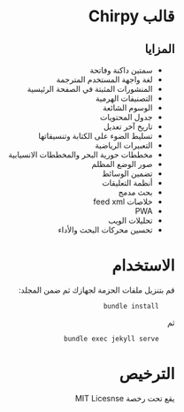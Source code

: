 <div dir="rtl">

# قالب Chirpy

## المزايا

* سمتين داكنة وفاتحة
* لغة واجهة المستخدم المترجمة
* المنشورات المثبتة في الصفحة الرئيسية
* التصنيفات الهرمية
* الوسوم الشائعة
* جدول المحتويات
* تاريخ آخر تعديل
* تسليط الضوء على الكتابة وتنسيقاتها
* التعبيرات الرياضية
* مخططات حورية البحر والمخططات الانسيابية
* صور الوضع المظلم
* تضمين الوسائط
* أنظمة التعليقات
* بحث مدمج
* خلاصات feed xml
* PWA
* تحليلات الويب
* تحسين محركات البحث والأداء

# الاستخدام

قم بتنزيل ملفات الحزمة لجهازك ثم ضمن المجلد:

        bundle install

ثم

        bundle exec jekyll serve

# الترخيص

يقع تحت رخصة MIT Licesnse



</div>
